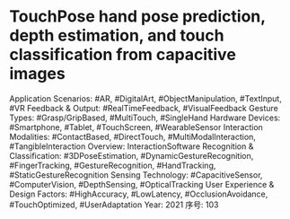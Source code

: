 # TouchPose hand pose prediction, depth estimation, and touch classification from capacitive images

Application Scenarios: #AR, #DigitalArt, #ObjectManipulation, #TextInput, #VR
Feedback & Output: #RealTimeFeedback, #VisualFeedback
Gesture Types: #Grasp/GripBased, #MultiTouch, #SingleHand
Hardware Devices: #Smartphone, #Tablet, #TouchScreen, #WearableSensor
Interaction Modalities: #ContactBased, #DirectTouch, #MultiModalInteraction, #TangibleInteraction
Overview: InteractionSoftware
Recognition & Classification: #3DPoseEstimation, #DynamicGestureRecognition, #FingerTracking, #GestureRecognition, #HandTracking, #StaticGestureRecognition
Sensing Technology: #CapacitiveSensor, #ComputerVision, #DepthSensing, #OpticalTracking
User Experience & Design Factors: #HighAccuracy, #LowLatency, #OcclusionAvoidance, #TouchOptimized, #UserAdaptation
Year: 2021
序号: 103